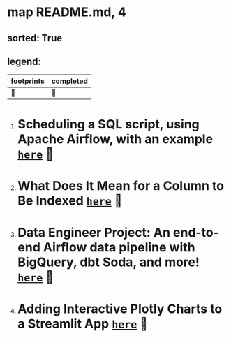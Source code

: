 # map README.md, 4

## sorted: True


## legend:

| footprints | completed | 
|---|---|
| :footprints: | :green_heart: |




1. # Scheduling a SQL script, using Apache Airflow, with an example [`here`](./https§§§www.startdataengineering.com§post§how-to-schedule-a-sql-script-using-apache-airflow-with-an-example§/readme.md) :green_heart:
1. # What Does It Mean for a Column to Be Indexed [`here`](./https§§§www.startdataengineering.com§post§what-does-it-mean-for-a-column-to-be-indexed§/readme.md) :green_heart:
1. # Data Engineer Project: An end-to-end Airflow data pipeline with BigQuery, dbt Soda, and more! [`here`](./https§§§www.youtube.com§watch§v=DzxtCxi4YaA/readme.md) :footprints:
1. # Adding Interactive Plotly Charts to a Streamlit App [`here`](./https§§§www.youtube.com§watch§v=3f-j-PZ5N8A/readme.md) :footprints:
